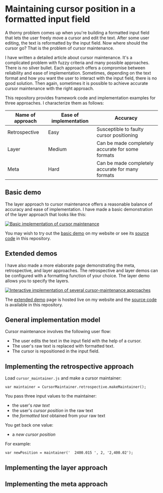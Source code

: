 # Maintaining cursor position in a formatted input field

A thorny problem comes up when you're building a formatted input field
that lets the user freely move a cursor and edit the text. After some
user editing, the text is reformatted by the input field. Now where
should the cursor go? That is the problem of cursor maintenance.

I have written a detailed article about cursor maintenance. It's
a complicated problem with fuzzy criteria and many possible
approaches. There is no silver bullet. Each approach offers a compromise
between reliability and ease of implementation. Sometimes, depending
on the text format and how you want the user to interact with the input
field, there is no good solution. Then again, sometimes it is possible
to achieve accurate cursor maintenance with the right approach.

This repository provides framework code and implementation examples for
three approaches. I characterize them as follows:

Name of approach  |  Ease of implementation  |  Accuracy
---|---|---
Retrospective  |  Easy  |  Susceptible to faulty cursor positioning
Layer  |  Medium  |  Can be made completely accurate for some formats
Meta  |  Hard  |  Can be made completely accurate for many formats


## Basic demo

The layer approach to cursor maintenance offers a reasonable balance of
accuracy and ease of implementation. I have made a basic demonstration
of the layer approach that looks like this:

[![Basic implementation of cursor
maintenance](https://github.com/michaellaszlo/maintaining-cursor-position/blob/master/screenshots/basic_demo.png)](http://michaellaszlo.com/maintaining-cursor-position/basic-demo/)

You may wish to try out the [basic demo](http://michaellaszlo.com/maintaining-cursor-position/basic-demo/)
on my website or see its [source code](https://github.com/michaellaszlo/maintaining-cursor-position/tree/master/basic_demo) in this repository.


## Extended demos

I have also made a more elaborate page demonstrating the meta,
retrospective, and layer approaches. The retrospective and layer demos
can be configured with a formatting function of your choice. The layer
demo allows you to specify the layers.


[![Interactive implementation of several cursor-maintenance
approaches](https://github.com/michaellaszlo/maintaining-cursor-position/blob/master/screenshots/extended_demo.png)](http://michaellaszlo.com/maintaining-cursor-position/extended-demo/)

The [extended demo](http://michaellaszlo.com/maintaining-cursor-position/extended-demo/) page is hosted live on my website and the
[source code](https://github.com/michaellaszlo/maintaining-cursor-position/tree/master/extended_demo) is available in this repository.


## General implementation model

Cursor maintenance involves the following user flow:

- The user edits the text in the input field with the help of a cursor.
- The user's raw text is replaced with formatted text.
- The cursor is repositioned in the input field.



## Implementing the retrospective approach

Load `cursor_maintainer.js` and make a cursor maintainer:

```
var maintainer = CursorMaintainer.retrospective.makeMaintainer();
```

You pass three input values to the maintainer:

- the user's *raw text*
- the user's *cursor position* in the raw text
- the *formatted text* obtained from your raw text

You get back one value:

- a *new cursor position*

For example:

```
var newPosition = maintainer('  2400.015 ', 2, '2,400.02');
```


## Implementing the layer approach


## Implementing the meta approach


